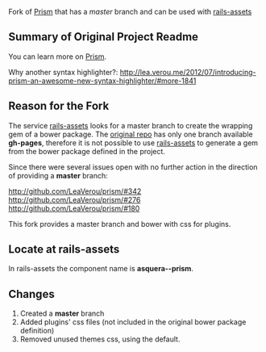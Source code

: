 Fork of [Prism](http://github.com/LeaVerou/prism) that has a *master* branch
and can be used with [rails-assets](http://www.rails-assets.org)

## Summary of Original Project Readme

You can learn more on [Prism](http://prismjs.com/).

Why another syntax highlighter?:
http://lea.verou.me/2012/07/introducing-prism-an-awesome-new-syntax-highlighter/#more-1841

## Reason for the Fork

The service [rails-assets](http://www.rails-assets.org) looks for a master
branch to create the wrapping gem of a bower package.  The [original
repo](http://github.com/LeaVerou/prism) has only one branch available
**gh-pages**, therefore it is not possible to use
[rails-assets](http://www.rails-assets.org) to generate a gem from the bower
package defined in the project.

Since there were several issues open with no further action in the direction
of providing a **master** branch:

http://github.com/LeaVerou/prism/#342
http://github.com/LeaVerou/prism/#276
http://github.com/LeaVerou/prism/#180

This fork provides a master branch and bower with css for plugins.

## Locate at rails-assets

In rails-assets the component name is **asquera--prism**.

## Changes

1. Created a **master** branch
2. Added plugins' css files (not included in the original bower package
   definition)
2. Removed unused themes css, using the default.

